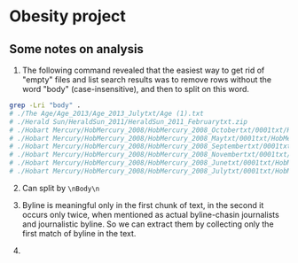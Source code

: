 # Obesity project





## Some notes on analysis

1. The following command revealed that the easiest way to get rid of "empty" files and list search results was to remove rows without the word "body" (case-insensitive), and then to split on this word.

```sh
grep -Lri "body" .
# ./The Age/Age_2013/Age_2013_Julytxt/Age (1).txt
# ./Herald Sun/HeraldSun_2011/HeraldSun_2011_Februarytxt.zip
# ./Hobart Mercury/HobMercury_2008/HobMercury_2008_Octobertxt/0001txt/HobMercury (1).txt
# ./Hobart Mercury/HobMercury_2008/HobMercury_2008_Maytxt/0001txt/HobMercury (1).txt
# ./Hobart Mercury/HobMercury_2008/HobMercury_2008_Septembertxt/0001txt/HobMercury (1).txt
# ./Hobart Mercury/HobMercury_2008/HobMercury_2008_Novembertxt/0001txt/HobMercury (1).txt
# ./Hobart Mercury/HobMercury_2008/HobMercury_2008_Junetxt/0001txt/HobMercury (1).txt
# ./Hobart Mercury/HobMercury_2008/HobMercury_2008_Julytxt/0001txt/HobMercury (1).txt
```

2. Can split by `\nBody\n`

3. Byline is meaningful only in the first chunk of text, in the second it occurs only twice, when mentioned as actual byline-chasin journalists and journalistic byline. So we can extract them by collecting only the first match of byline in the text.

3. 